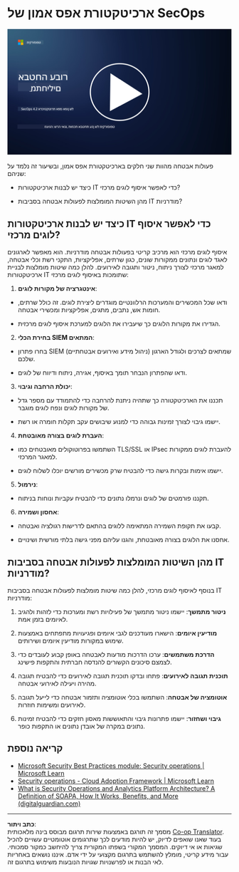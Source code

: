 <!--
CO_OP_TRANSLATOR_METADATA:
{
  "original_hash": "45bbdc114e70936816b0b3e7c40189cf",
  "translation_date": "2025-09-03T21:20:16+00:00",
  "source_file": "4.2 SecOps zero trust architecture.md",
  "language_code": "he"
}
-->
# ארכיטקטורת אפס אמון של SecOps

[![צפו בסרטון](../../translated_images/4-2_placeholder.20e2345a0848364aaf73ddda28f676a3d9980843c51a0050774b268037db079d.he.png)](https://learn-video.azurefd.net/vod/player?id=8a2c36d9-8117-4576-ad5b-787667d13603)

פעולות אבטחה מהוות שני חלקים בארכיטקטורת אפס אמון, ובשיעור זה נלמד על שניהם:

- כיצד יש לבנות ארכיטקטורות IT כדי לאפשר איסוף לוגים מרכזי?

- מהן השיטות המומלצות לפעולות אבטחה בסביבות IT מודרניות?

## כיצד יש לבנות ארכיטקטורות IT כדי לאפשר איסוף לוגים מרכזי?

איסוף לוגים מרכזי הוא מרכיב קריטי בפעולות אבטחה מודרניות. הוא מאפשר לארגונים לאגד לוגים ונתונים ממקורות שונים, כגון שרתים, אפליקציות, התקני רשת וכלי אבטחה, למאגר מרכזי לצורך ניתוח, ניטור ותגובה לאירועים. להלן כמה שיטות מומלצות לבניית ארכיטקטורות IT שתומכות באיסוף לוגים מרכזי:

1. **אינטגרציה של מקורות לוגים**:

- ודאו שכל המכשירים והמערכות הרלוונטיים מוגדרים ליצירת לוגים. זה כולל שרתים, חומות אש, נתבים, מתגים, אפליקציות ומכשירי אבטחה.

- הגדירו את מקורות הלוגים כך שיעבירו את הלוגים למערכת איסוף לוגים מרכזית.

2. **בחירת הכלי SIEM המתאים**:

- בחרו פתרון SIEM (ניהול מידע ואירועים אבטחתיים) שמתאים לצרכים ולגודל הארגון שלכם.

- ודאו שהפתרון הנבחר תומך באיסוף, אגירה, ניתוח ודיווח של לוגים.

3. **יכולת הרחבה וגיבוי**:

- תכננו את הארכיטקטורה כך שתהיה ניתנת להרחבה כדי להתמודד עם מספר גדל של מקורות לוגים ונפח לוגים מוגבר.

- יישמו גיבוי לצורך זמינות גבוהה כדי למנוע שיבושים עקב תקלות חומרה או רשת.

4. **העברת לוגים בצורה מאובטחת**:

- השתמשו בפרוטוקולים מאובטחים כמו TLS/SSL או IPsec להעברת לוגים ממקורות למאגר המרכזי.

- יישמו אימות ובקרות גישה כדי להבטיח שרק מכשירים מורשים יוכלו לשלוח לוגים.

5. **נירמול**:

- תקננו פורמטים של לוגים ונרמלו נתונים כדי להבטיח עקביות ונוחות בניתוח.

6. **אחסון ושמירה**:

- קבעו את תקופת השמירה המתאימה ללוגים בהתאם לדרישות רגולציה ואבטחה.

- אחסנו את הלוגים בצורה מאובטחת, והגנו עליהם מפני גישה בלתי מורשית ושינויים.

## מהן השיטות המומלצות לפעולות אבטחה בסביבות IT מודרניות?

בנוסף לאיסוף לוגים מרכזי, להלן כמה שיטות מומלצות לפעולות אבטחה בסביבות IT מודרניות:

1. **ניטור מתמשך**: יישמו ניטור מתמשך של פעילויות רשת ומערכות כדי לזהות ולהגיב לאיומים בזמן אמת.

2. **מודיעין איומים**: הישארו מעודכנים לגבי איומים ופגיעויות מתפתחים באמצעות שימוש במקורות מודיעין איומים ושירותים.

3. **הדרכת משתמשים**: ערכו הדרכות מודעות לאבטחה באופן קבוע לעובדים כדי לצמצם סיכונים הקשורים להנדסה חברתית והתקפות פישינג.

4. **תוכנית תגובה לאירועים**: פתחו ובדקו תוכנית תגובה לאירועים כדי להבטיח תגובה מהירה ויעילה לאירועי אבטחה.

5. **אוטומציה של אבטחה**: השתמשו בכלי אוטומציה ותזמור אבטחה כדי לייעל תגובה לאירועים ומשימות חוזרות.

6. **גיבוי ושחזור**: יישמו פתרונות גיבוי והתאוששות מאסון חזקים כדי להבטיח זמינות נתונים במקרה של אובדן נתונים או התקפות כופר.

## קריאה נוספת

- [Microsoft Security Best Practices module: Security operations | Microsoft Learn](https://learn.microsoft.com/security/operations/security-operations-videos-and-decks?WT.mc_id=academic-96948-sayoung)
- [Security operations - Cloud Adoption Framework | Microsoft Learn](https://learn.microsoft.com/azure/cloud-adoption-framework/secure/security-operations?WT.mc_id=academic-96948-sayoung)
- [What is Security Operations and Analytics Platform Architecture? A Definition of SOAPA, How It Works, Benefits, and More (digitalguardian.com)](https://www.digitalguardian.com/blog/what-security-operations-and-analytics-platform-architecture-definition-soapa-how-it-works#:~:text=All%20in%20all%2C%20security%20operations%20and%20analytics%20platform,become%20more%20efficient%20and%20operative%20with%20your%20security.)

---

**כתב ויתור**:  
מסמך זה תורגם באמצעות שירות תרגום מבוסס בינה מלאכותית [Co-op Translator](https://github.com/Azure/co-op-translator). בעוד שאנו שואפים לדיוק, יש להיות מודעים לכך שתרגומים אוטומטיים עשויים להכיל שגיאות או אי דיוקים. המסמך המקורי בשפתו המקורית צריך להיחשב כמקור סמכותי. עבור מידע קריטי, מומלץ להשתמש בתרגום מקצועי על ידי אדם. איננו נושאים באחריות לאי הבנות או לפרשנויות שגויות הנובעות משימוש בתרגום זה.